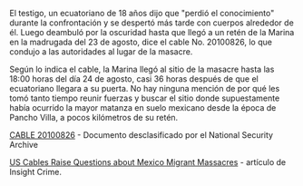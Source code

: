<p>El testigo, un ecuatoriano de 18 años dijo que "perdió el conocimiento" durante la confrontación y se despertó más tarde con cuerpos alrededor de él. Luego deambuló por la oscuridad hasta que llegó a un retén de la Marina en la madrugada del 23 de agosto, dice el cable No. 20100826, lo que condujo a las autoridades al lugar de la masacre.</p>
<p>Según lo indica el cable, la Marina llegó al sitio de la masacre hasta las 18:00 horas del día 24 de agosto, casi 36 horas después de que el ecuatoriano llegara a su puerta. No hay ninguna mención de por qué les tomó tanto tiempo reunir fuerzas y buscar el sitio donde supuestamente había ocurrido la mayor matanza en suelo mexicano desde la época de Pancho Villa, a pocos kilómetros de su retén.</p>
<p><a href="http://www2.gwu.edu/~nsarchiv/NSAEBB/NSAEBB445/docs/20100826.pdf" target="_blank">CABLE 20100826</a> - Documento desclasificado por el National Security Archive</p>
<p><a href="http://www.insightcrime.org/news-analysis/picture-of-mexico-migrant-massacres-still-incomplete" target="_blank">US Cables Raise Questions about Mexico Migrant Massacres</a> - artículo de Insight Crime.</p>

